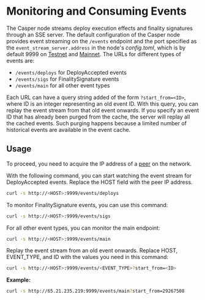 # Monitoring and Consuming Events

The Casper node streams deploy execution effects and finality signatures through an SSE server. The default configuration of the Casper node provides event streaming on the `/events` endpoint and the port specified as the `event_stream_server.address` in the node's *config.toml*, which is by default 9999 on [Testnet](https://testnet.cspr.live/tools/peers) and [Mainnet](https://cspr.live/tools/peers). The URLs for different types of events are:

- `/events/deploys` for DeployAccepted events
- `/events/sigs` for FinalitySignature events
- `/events/main` for all other event types

Each URL can have a query string added of the form `?start_from=<ID>`, where ID is an integer representing an old event ID. With this query, you can replay the event stream from that old event onwards. If you specify an event ID that has already been purged from the cache, the server will replay all the cached events. Such purging happens because a limited number of historical events are available in the event cache.

## Usage

To proceed, you need to acquire the IP address of a [peer](/workflow/setup/#acquire-node-address-from-network-peers) on the network. 

With the following command, you can start watching the event stream for DeployAccepted events. Replace the HOST field with the peer IP address.

```bash
curl -s http://<HOST>:9999/events/deploys
```

To monitor FinalitySignature events, you can use this command:

```bash
curl -s http://<HOST>:9999/events/sigs
```

For all other event types, you can monitor the main endpoint:

```bash
curl -s http://<HOST>:9999/events/main
```

Replay the event stream from an old event onwards. Replace HOST, EVENT_TYPE, and ID with the values you need in this command:

```bash
curl -s http://<HOST>:9999/events/<EVENT_TYPE>?start_from=<ID>
```

**Example:**

```bash
curl -s http://65.21.235.219:9999/events/main?start_from=29267508
```

